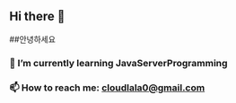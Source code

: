 ## Hi there 👋
##안녕하세요
### 🌱 I’m currently learning JavaServerProgramming 
### 📫 How to reach me: cloudlala0@gmail.com 
<!--
**jaewon0317/jaewon0317** is a ✨ _special_ ✨ repository because its `README.md` (this file) appears on your GitHub profile.







